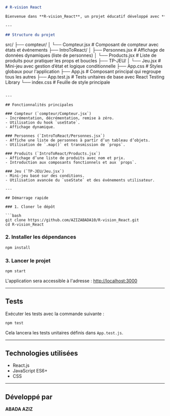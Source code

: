 ```markdown
# R-vision React

Bienvenue dans **R-vision_React**, un projet éducatif développé avec **React.js**. Ce projet regroupe plusieurs composants pour explorer des concepts clés de React à travers des mini-exercices et des fonctionnalités interactives comme un compteur et un mini-jeu.

---

## Structure du projet

```

src/
├── compteur/
│   └── Compteur.jsx         # Composant de compteur avec états et événements
├── IntroToReact/
│   ├── Personnes.jsx        # Affichage de données dynamiques (liste de personnes)
│   └── Products.jsx         # Liste de produits pour pratiquer les props et boucles
├── TP-JEU/
│   └── Jeu.jsx              # Mini-jeu avec gestion d’état et logique conditionnelle
├── App.css                  # Styles globaux pour l'application
├── App.js                   # Composant principal qui regroupe tous les autres
├── App.test.js              # Tests unitaires de base avec React Testing Library
└── index.css                # Feuille de style principale

````

---

## Fonctionnalités principales

### Compteur (`compteur/Compteur.jsx`)
- Incrémentation, décrémentation, remise à zéro.
- Utilisation du hook `useState`.
- Affichage dynamique.

### Personnes (`IntroToReact/Personnes.jsx`)
- Affiche une liste de personnes à partir d’un tableau d’objets.
- Utilisation de `.map()` et transmission de `props`.

### Produits (`IntroToReact/Products.jsx`)
- Affichage d’une liste de produits avec nom et prix.
- Introduction aux composants fonctionnels et aux `props`.

### Jeu (`TP-JEU/Jeu.jsx`)
- Mini-jeu basé sur des conditions.
- Utilisation avancée du `useState` et des événements utilisateur.

---

## Démarrage rapide

### 1. Cloner le dépôt

```bash
git clone https://github.com/AZIZABADA10/R-vision_React.git
cd R-vision_React
````

### 2. Installer les dépendances

```bash
npm install
```

### 3. Lancer le projet

```bash
npm start
```

L'application sera accessible à l'adresse : [http://localhost:3000](http://localhost:3000)

---

## Tests

Exécuter les tests avec la commande suivante :

```bash
npm test
```

Cela lancera les tests unitaires définis dans `App.test.js`.

---

## Technologies utilisées

* React.js
* JavaScript ES6+
* CSS

---

## Développé par

**ABADA AZIZ**
